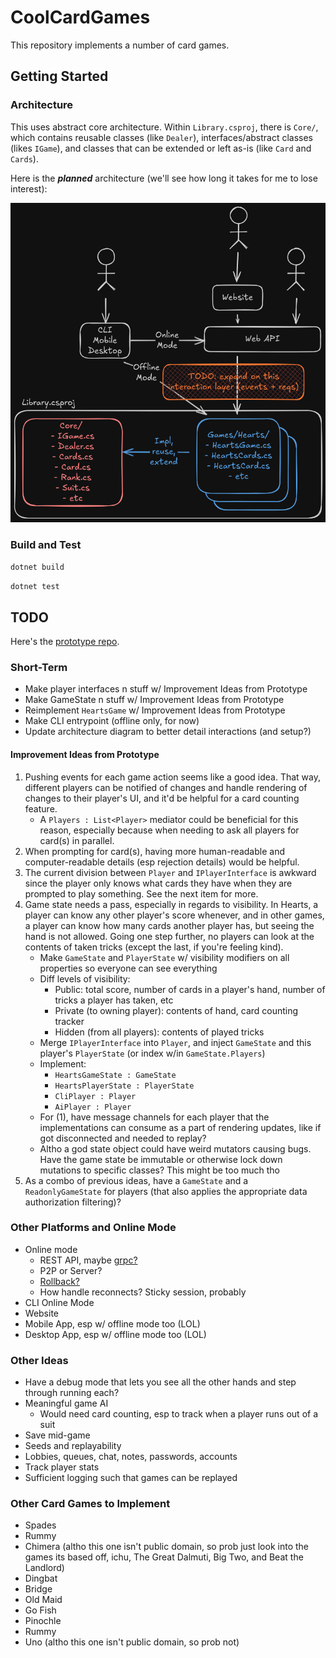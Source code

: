 # CoolCardGames

This repository implements a number of card games.

## Getting Started

### Architecture

This uses abstract core architecture. Within `Library.csproj`, there is `Core/`, which contains
reusable classes (like `Dealer`), interfaces/abstract classes (likes `IGame`), and classes that can
be extended or left as-is (like `Card` and `Cards`).

Here is the ***planned*** architecture (we'll see how long it takes for me to lose interest):

![architecture.png](./docs/images/architecture.png)

### Build and Test

`dotnet build`

`dotnet test`

## TODO

Here's the [prototype repo](https://github.com/sawyerwatts/CardGamesPrototype).

### Short-Term

- Make player interfaces n stuff w/ Improvement Ideas from Prototype
- Make GameState n stuff w/ Improvement Ideas from Prototype
- Reimplement `HeartsGame` w/ Improvement Ideas from Prototype
- Make CLI entrypoint (offline only, for now)
- Update architecture diagram to better detail interactions (and setup?)

#### Improvement Ideas from Prototype

1. Pushing events for each game action seems like a good idea. That way, different players can be
   notified of changes and handle rendering of changes to their player's UI, and it'd be helpful for
   a card counting feature.
    - A `Players : List<Player>` mediator could be beneficial for this reason, especially because
      when needing to ask all players for card(s) in parallel.
2. When prompting for card(s), having more human-readable and computer-readable details (esp
   rejection details) would be helpful.
3. The current division between `Player` and `IPlayerInterface` is awkward since the player only
   knows what cards they have when they are prompted to play something. See the next item for more.
4. Game state needs a pass, especially in regards to visibility. In Hearts, a player can know any
   other player's score whenever, and in other games, a player can know how many cards another
   player has, but seeing the hand is not allowed. Going one step further, no players can look at
   the contents of taken tricks (except the last, if you're feeling kind).
    - Make `GameState` and `PlayerState` w/ visibility modifiers on all properties so everyone can
      see everything
    - Diff levels of visibility:
        - Public: total score, number of cards in a player's hand, number of tricks a player has
          taken, etc
        - Private (to owning player): contents of hand, card counting tracker
        - Hidden (from all players): contents of played tricks
    - Merge `IPlayerInterface` into `Player`, and inject `GameState` and this player's
      `PlayerState` (or index w/in `GameState.Players`)
    - Implement:
        - `HeartsGameState : GameState`
        - `HeartsPlayerState : PlayerState`
        - `CliPlayer : Player`
        - `AiPlayer : Player`
    - For (1), have message channels for each player that the implementations can consume as a part
      of rendering updates, like if got disconnected and needed to replay?
    - Altho a god state object could have weird mutators causing bugs. Have the game state be
      immutable or otherwise lock down mutations to specific classes? This might be too much tho
5. As a combo of previous ideas, have a `GameState` and a `ReadonlyGameState` for players (that also
   applies the appropriate data authorization filtering)?

### Other Platforms and Online Mode

- Online mode
    - REST API, maybe [grpc?](https://github.com/grpc/grpc-dotnet)
    - P2P or Server?
    - [Rollback?](https://en.wikipedia.org/wiki/Netcode#Rollback)
    - How handle reconnects? Sticky session, probably
- CLI Online Mode
- Website
- Mobile App, esp w/ offline mode too (LOL)
- Desktop App, esp w/ offline mode too (LOL)

### Other Ideas

- Have a debug mode that lets you see all the other hands and step through running each?
- Meaningful game AI
    - Would need card counting, esp to track when a player runs out of a suit
- Save mid-game
- Seeds and replayability
- Lobbies, queues, chat, notes, passwords, accounts
- Track player stats
- Sufficient logging such that games can be replayed

### Other Card Games to Implement

- Spades
- Rummy
- Chimera (altho this one isn't public domain, so prob just look into the games its based off, ichu,
  The Great Dalmuti, Big Two, and Beat the Landlord)
- Dingbat
- Bridge
- Old Maid
- Go Fish
- Pinochle
- Rummy
- Uno (altho this one isn't public domain, so prob not)
